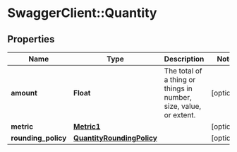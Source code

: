 # SwaggerClient::Quantity

## Properties
Name | Type | Description | Notes
------------ | ------------- | ------------- | -------------
**amount** | **Float** | The total of a thing or things in number, size, value, or extent. | [optional] 
**metric** | [**Metric1**](Metric1.md) |  | [optional] 
**rounding_policy** | [**QuantityRoundingPolicy**](QuantityRoundingPolicy.md) |  | [optional] 


